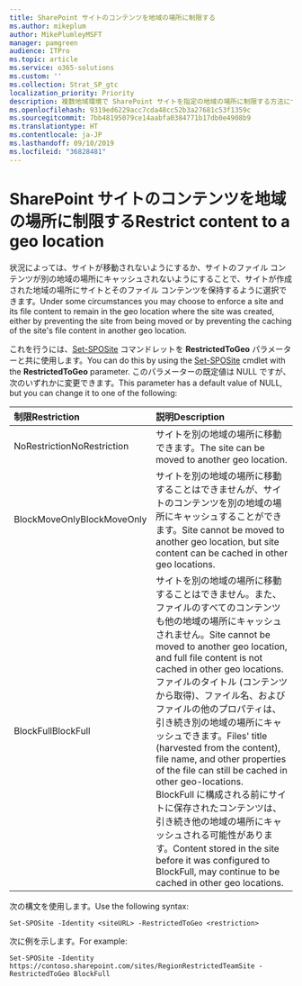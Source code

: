 ```yaml
---
title: SharePoint サイトのコンテンツを地域の場所に制限する
ms.author: mikeplum
author: MikePlumleyMSFT
manager: pamgreen
audience: ITPro
ms.topic: article
ms.service: o365-solutions
ms.custom: ''
ms.collection: Strat_SP_gtc
localization_priority: Priority
description: 複数地域環境で SharePoint サイトを指定の地域の場所に制限する方法について説明します。
ms.openlocfilehash: 9319ed6229acc7cda48cc52b3a27681c53f1359c
ms.sourcegitcommit: 7bb48195079ce14aabfa0384771b17db0e4908b9
ms.translationtype: HT
ms.contentlocale: ja-JP
ms.lasthandoff: 09/10/2019
ms.locfileid: "36828481"
---
```

# <a name="restrict-sharepoint-site-content-to-a-geo-location"></a><span data-ttu-id="6aa34-103">SharePoint サイトのコンテンツを地域の場所に制限する</span><span class="sxs-lookup"><span data-stu-id="6aa34-103">Restrict content to a geo location</span></span>

<span data-ttu-id="6aa34-104">状況によっては、サイトが移動されないようにするか、サイトのファイル コンテンツが別の地域の場所にキャッシュされないようにすることで、サイトが作成された地域の場所にサイトとそのファイル コンテンツを保持するように選択できます。</span><span class="sxs-lookup"><span data-stu-id="6aa34-104">Under some circumstances you may choose to enforce a site and its file content to remain in the geo location where the site was created, either by preventing the site from being moved or by preventing the caching of the site's file content in another geo location.</span></span>

<span data-ttu-id="6aa34-105">これを行うには、[Set-SPOSite](https://docs.microsoft.com/powershell/module/sharepoint-online/set-sposite) コマンドレットを **RestrictedToGeo** パラメーターと共に使用します。</span><span class="sxs-lookup"><span data-stu-id="6aa34-105">You can do this by using the [Set-SPOSite](https://docs.microsoft.com/powershell/module/sharepoint-online/set-sposite) cmdlet with the **RestrictedToGeo** parameter.</span></span> <span data-ttu-id="6aa34-106">このパラメーターの既定値は NULL ですが、次のいずれかに変更できます。</span><span class="sxs-lookup"><span data-stu-id="6aa34-106">This parameter has a default value of NULL, but you can change it to one of the following:</span></span>

|<span data-ttu-id="6aa34-107">制限</span><span class="sxs-lookup"><span data-stu-id="6aa34-107">Restriction</span></span>|<span data-ttu-id="6aa34-108">説明</span><span class="sxs-lookup"><span data-stu-id="6aa34-108">Description</span></span>|
|:----------|:----------|
|<span data-ttu-id="6aa34-109">NoRestriction</span><span class="sxs-lookup"><span data-stu-id="6aa34-109">NoRestriction</span></span>|<span data-ttu-id="6aa34-110">サイトを別の地域の場所に移動できます。</span><span class="sxs-lookup"><span data-stu-id="6aa34-110">The site can be moved to another geo location.</span></span>|
|<span data-ttu-id="6aa34-111">BlockMoveOnly</span><span class="sxs-lookup"><span data-stu-id="6aa34-111">BlockMoveOnly</span></span>|<span data-ttu-id="6aa34-112">サイトを別の地域の場所に移動することはできませんが、サイトのコンテンツを別の地域の場所にキャッシュすることができます。</span><span class="sxs-lookup"><span data-stu-id="6aa34-112">Site cannot be moved to another geo location, but site content can be cached in other geo locations.</span></span>|
|<span data-ttu-id="6aa34-113">BlockFull</span><span class="sxs-lookup"><span data-stu-id="6aa34-113">BlockFull</span></span>|<span data-ttu-id="6aa34-114">サイトを別の地域の場所に移動することはできません。また、ファイルのすべてのコンテンツも他の地域の場所にキャッシュされません。</span><span class="sxs-lookup"><span data-stu-id="6aa34-114">Site cannot be moved to another geo location, and full file content is not cached in other geo locations.</span></span> <span data-ttu-id="6aa34-115">ファイルのタイトル (コンテンツから取得)、ファイル名、およびファイルの他のプロパティは、引き続き別の地域の場所にキャッシュできます。</span><span class="sxs-lookup"><span data-stu-id="6aa34-115">Files' title (harvested from the content), file name, and other properties of the file can still be cached in other geo-locations.</span></span><br><span data-ttu-id="6aa34-116">BlockFull に構成される前にサイトに保存されたコンテンツは、引き続き他の地域の場所にキャッシュされる可能性があります。</span><span class="sxs-lookup"><span data-stu-id="6aa34-116">Content stored in the site before it was configured to BlockFull, may continue to be cached in other geo locations.</span></span>|

<span data-ttu-id="6aa34-117">次の構文を使用します。</span><span class="sxs-lookup"><span data-stu-id="6aa34-117">Use the following syntax:</span></span>

`Set-SPOSite -Identity <siteURL> -RestrictedToGeo <restriction>`

<span data-ttu-id="6aa34-118">次に例を示します。</span><span class="sxs-lookup"><span data-stu-id="6aa34-118">For example:</span></span>

`Set-SPOSite -Identity https://contoso.sharepoint.com/sites/RegionRestrictedTeamSite -RestrictedToGeo BlockFull`
